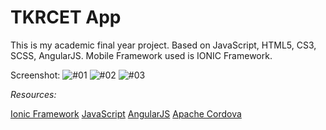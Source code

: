 # TKRCET App

This is my academic final year project.
Based on JavaScript, HTML5, CS3, SCSS, AngularJS.
Mobile Framework used is IONIC Framework.

Screenshot:
![#01](https://ly8emg-dm2305.files.1drv.com/y4mtIp4iO_9D8Smg-xjZCHSk494tkqNz6v2kwKZ2ktIYXSA2VFebVUYPOQc52b0vdErRi5YQR_D-ABQVN1FAymG3cpBxsdDa95Ny7JnL4Q_oOLJGj3IRIabYSs-zrB9Ugjr39TH0ljwh3SBgLsjEp7yoUoupGFArFhLaYOZWPsIdflQWvA4Zc9sONp59emTQU54zRWPdiW6QJejpO55k6NKgw?width=604&height=543&cropmode=none)
![#02](https://ly8dmg-dm2305.files.1drv.com/y4mtE4eCiiyr0ya63EFDZh3BoB-sxgdorT8rdgbZSRlqkmXc_4esxWF8gt5wzMAGSD0h6TJdg4bzBPSM4bBpjjXjq_wNRzUG96Sfy6Bcf4EIZNEScRYBVDraWY8D6AK2um6F4tSU-grzTY5JFjiEWO6Ori9Sfeymzkhu4_oVYMl6zKgcULc0livHe41-a4eY4dec_AcSL203pG_QE-CRNgUWw?width=607&height=544&cropmode=none)
![#03](https://ly8gmg-dm2305.files.1drv.com/y4mfYMFRGJZPjbRs3lPZUnhYTqpPr9T1kDDcqrukqpRoRTaFlceUmfwFQRy1lwc6fcLUTW6T1baXf2rMjImZGkHSXA3u47sO7fP7anu5a0NvpwjUV3w55GiJZ4IJJBla3vRrDTIs1hP5gKwwytyZOfNokGXo9_yL_xI44lN6s9cfuJ9XES4Xs1uReg2v3B0ZQdVio_4BI4ANXK-WJgk5wSYpg?width=603&height=540&cropmode=none)

_Resources:_

[Ionic Framework](http://ionicframework.com/)
[JavaScript](https://www.javascript.com/)
[AngularJS](https://angular.io/)
[Apache Cordova](https://cordova.apache.org/)
